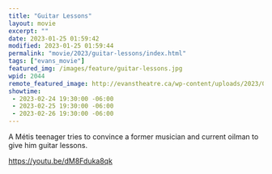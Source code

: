 ```yaml
---
title: "Guitar Lessons"
layout: movie
excerpt: ""
date: 2023-01-25 01:59:42
modified: 2023-01-25 01:59:44
permalink: "movie/2023/guitar-lessons/index.html"
tags: ["evans_movie"]
featured_img: /images/feature/guitar-lessons.jpg
wpid: 2044
remote_featured_image: http://evanstheatre.ca/wp-content/uploads/2023/01/guitar-lessons.jpg
showtime: 
 - 2023-02-24 19:30:00 -06:00
 - 2023-02-25 19:30:00 -06:00
 - 2023-02-26 19:30:00 -06:00
---
```




A Métis teenager tries to convince a former musician and current oilman to give him guitar lessons.

https://youtu.be/dM8Fduka8qk
